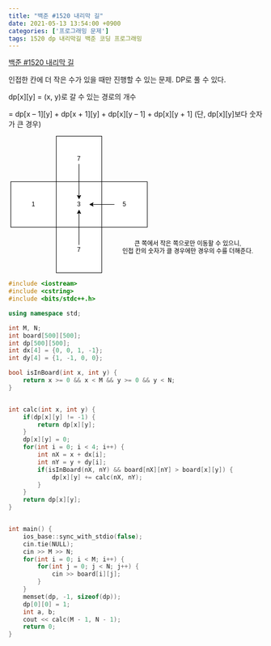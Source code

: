 ```yaml
---
title: "백준 #1520 내리막 길"
date: 2021-05-13 13:54:00 +0900
categories: ['프로그래밍 문제']
tags: 1520 dp 내리막길 백준 코딩 프로그래밍
---
```

[백준 #1520 내리막 길](https://www.acmicpc.net/problem/1520)

인접한 칸에 더 작은 수가 있을 때만 진행할 수 있는 문제. DP로 풀 수 있다.

dp[x][y] = (x, y)로 갈 수 있는 경로의 개수

= dp[x – 1][y] + dp[x + 1][y] + dp[x][y – 1] + dp[x][y + 1] (단, dp[x][y]보다 숫자가 큰 경우)

<div style="text-align: center;"><svg xmlns="http://www.w3.org/2000/svg" xmlns:xlink="http://www.w3.org/1999/xlink" version="1.1" width="496px" viewBox="-0.5 -0.5 496 271" style="max-width:100%;max-height:271px;"><defs></defs><g><rect x="90" y="90" width="90" height="90" fill="#ffffff" stroke="#000000" pointer-events="all"></rect><rect x="180" y="90" width="90" height="90" fill="#ffffff" stroke="#000000" pointer-events="all"></rect><rect x="90" y="0" width="90" height="90" fill="#ffffff" stroke="#000000" pointer-events="all"></rect><rect x="0" y="90" width="90" height="90" fill="#ffffff" stroke="#000000" pointer-events="all"></rect><rect x="90" y="180" width="90" height="90" fill="#ffffff" stroke="#000000" pointer-events="all"></rect><rect x="115" y="125" width="40" height="20" fill="none" stroke="none" pointer-events="all"></rect><g transform="translate(-0.5 -0.5)"><switch><foreignObject style="overflow: visible; text-align: left;" pointer-events="none" width="100%" height="100%" requiredFeatures="http://www.w3.org/TR/SVG11/feature#Extensibility"><div xmlns="http://www.w3.org/1999/xhtml" style="display: flex; align-items: unsafe center; justify-content: unsafe center; width: 38px; height: 1px; padding-top: 135px; margin-left: 116px;"><div style="box-sizing: border-box; font-size: 0; text-align: center; "><div style="display: inline-block; font-size: 12px; font-family: Helvetica; color: #000000; line-height: 1.2; pointer-events: all; white-space: normal; word-wrap: normal; ">3</div></div></div></foreignObject><text x="135" y="139" fill="#000000" font-family="Helvetica" font-size="12px" text-anchor="middle">3</text></switch></g><path d="M 205 135 L 161.37 135" fill="none" stroke="#000000" stroke-miterlimit="10" pointer-events="stroke"></path><path d="M 156.12 135 L 163.12 131.5 L 161.37 135 L 163.12 138.5 Z" fill="#000000" stroke="#000000" stroke-miterlimit="10" pointer-events="all"></path><rect x="205" y="125" width="40" height="20" fill="none" stroke="none" pointer-events="all"></rect><g transform="translate(-0.5 -0.5)"><switch><foreignObject style="overflow: visible; text-align: left;" pointer-events="none" width="100%" height="100%" requiredFeatures="http://www.w3.org/TR/SVG11/feature#Extensibility"><div xmlns="http://www.w3.org/1999/xhtml" style="display: flex; align-items: unsafe center; justify-content: unsafe center; width: 38px; height: 1px; padding-top: 135px; margin-left: 206px;"><div style="box-sizing: border-box; font-size: 0; text-align: center; "><div style="display: inline-block; font-size: 12px; font-family: Helvetica; color: #000000; line-height: 1.2; pointer-events: all; white-space: normal; word-wrap: normal; ">5</div></div></div></foreignObject><text x="225" y="139" fill="#000000" font-family="Helvetica" font-size="12px" text-anchor="middle">5</text></switch></g><rect x="25" y="125" width="40" height="20" fill="none" stroke="none" pointer-events="all"></rect><g transform="translate(-0.5 -0.5)"><switch><foreignObject style="overflow: visible; text-align: left;" pointer-events="none" width="100%" height="100%" requiredFeatures="http://www.w3.org/TR/SVG11/feature#Extensibility"><div xmlns="http://www.w3.org/1999/xhtml" style="display: flex; align-items: unsafe center; justify-content: unsafe center; width: 38px; height: 1px; padding-top: 135px; margin-left: 26px;"><div style="box-sizing: border-box; font-size: 0; text-align: center; "><div style="display: inline-block; font-size: 12px; font-family: Helvetica; color: #000000; line-height: 1.2; pointer-events: all; white-space: normal; word-wrap: normal; ">1<span style="color: rgba(0 , 0 , 0 , 0) ; font-family: monospace ; font-size: 0px">%3CmxGraphModel%3E%3Croot%3E%3CmxCell%20id%3D%220%22%2F%3E%3CmxCell%20id%3D%221%22%20parent%3D%220%22%2F%3E%3CmxCell%20id%3D%222%22%20value%3D%225%22%20style%3D%22text%3Bhtml%3D1%3BstrokeColor%3Dnone%3BfillColor%3Dnone%3Balign%3Dcenter%3BverticalAlign%3Dmiddle%3BwhiteSpace%3Dwrap%3Brounded%3D0%3B%22%20vertex%3D%221%22%20parent%3D%221%22%3E%3CmxGeometry%20x%3D%22465%22%20y%3D%22365%22%20width%3D%2240%22%20height%3D%2220%22%20as%3D%22geometry%22%2F%3E%3C%2FmxCell%3E%3C%2Froot%3E%3C%2FmxGraphModel%3E</span></div></div></div></foreignObject><text x="45" y="139" fill="#000000" font-family="Helvetica" font-size="12px" text-anchor="middle">1%3Cmx...</text></switch></g><path d="M 135 55 L 135 118.63" fill="none" stroke="#000000" stroke-miterlimit="10" pointer-events="stroke"></path><path d="M 135 123.88 L 131.5 116.88 L 135 118.63 L 138.5 116.88 Z" fill="#000000" stroke="#000000" stroke-miterlimit="10" pointer-events="all"></path><rect x="115" y="35" width="40" height="20" fill="none" stroke="none" pointer-events="all"></rect><g transform="translate(-0.5 -0.5)"><switch><foreignObject style="overflow: visible; text-align: left;" pointer-events="none" width="100%" height="100%" requiredFeatures="http://www.w3.org/TR/SVG11/feature#Extensibility"><div xmlns="http://www.w3.org/1999/xhtml" style="display: flex; align-items: unsafe center; justify-content: unsafe center; width: 38px; height: 1px; padding-top: 45px; margin-left: 116px;"><div style="box-sizing: border-box; font-size: 0; text-align: center; "><div style="display: inline-block; font-size: 12px; font-family: Helvetica; color: #000000; line-height: 1.2; pointer-events: all; white-space: normal; word-wrap: normal; ">7</div></div></div></foreignObject><text x="135" y="49" fill="#000000" font-family="Helvetica" font-size="12px" text-anchor="middle">7</text></switch></g><path d="M 135 215 L 135 151.37" fill="none" stroke="#000000" stroke-miterlimit="10" pointer-events="stroke"></path><path d="M 135 146.12 L 138.5 153.12 L 135 151.37 L 131.5 153.12 Z" fill="#000000" stroke="#000000" stroke-miterlimit="10" pointer-events="all"></path><rect x="115" y="215" width="40" height="20" fill="none" stroke="none" pointer-events="all"></rect><g transform="translate(-0.5 -0.5)"><switch><foreignObject style="overflow: visible; text-align: left;" pointer-events="none" width="100%" height="100%" requiredFeatures="http://www.w3.org/TR/SVG11/feature#Extensibility"><div xmlns="http://www.w3.org/1999/xhtml" style="display: flex; align-items: unsafe center; justify-content: unsafe center; width: 38px; height: 1px; padding-top: 225px; margin-left: 116px;"><div style="box-sizing: border-box; font-size: 0; text-align: center; "><div style="display: inline-block; font-size: 12px; font-family: Helvetica; color: #000000; line-height: 1.2; pointer-events: all; white-space: normal; word-wrap: normal; ">7</div></div></div></foreignObject><text x="135" y="229" fill="#000000" font-family="Helvetica" font-size="12px" text-anchor="middle">7</text></switch></g><rect x="205" y="205" width="290" height="30" fill="none" stroke="none" pointer-events="all"></rect><g transform="translate(-0.5 -0.5)"><switch><foreignObject style="overflow: visible; text-align: left;" pointer-events="none" width="100%" height="100%" requiredFeatures="http://www.w3.org/TR/SVG11/feature#Extensibility"><div xmlns="http://www.w3.org/1999/xhtml" style="display: flex; align-items: unsafe center; justify-content: unsafe center; width: 1px; height: 1px; padding-top: 220px; margin-left: 350px;"><div style="box-sizing: border-box; font-size: 0; text-align: center; "><div style="display: inline-block; font-size: 12px; font-family: Helvetica; color: #000000; line-height: 1.2; pointer-events: all; white-space: nowrap; ">큰 쪽에서 작은 쪽으로만 이동할 수 있으니,<br>인접 칸의 숫자가 클 경우에만 경우의 수를 더해준다.</div></div></div></foreignObject><text x="350" y="224" fill="#000000" font-family="Helvetica" font-size="12px" text-anchor="middle">큰 쪽에서 작은 쪽으로만 이동할 수 있으니,...</text></switch></g></g><switch><g requiredFeatures="http://www.w3.org/TR/SVG11/feature#Extensibility"></g><a transform="translate(0,-5)" xlink:href="https://www.diagrams.net/doc/faq/svg-export-text-problems" target="_blank" rel="noopener"><text text-anchor="middle" font-size="10px" x="50%" y="100%">Viewer does not support full SVG 1.1</text></a></switch></svg></div>

```c++
#include <iostream>
#include <cstring>
#include <bits/stdc++.h>

using namespace std;

int M, N;
int board[500][500];
int dp[500][500];
int dx[4] = {0, 0, 1, -1};
int dy[4] = {1, -1, 0, 0};

bool isInBoard(int x, int y) {
    return x >= 0 && x < M && y >= 0 && y < N;
}


int calc(int x, int y) {
    if(dp[x][y] != -1) {
        return dp[x][y];
    }
    dp[x][y] = 0;
    for(int i = 0; i < 4; i++) {
        int nX = x + dx[i];
        int nY = y + dy[i];
        if(isInBoard(nX, nY) && board[nX][nY] > board[x][y]) {
            dp[x][y] += calc(nX, nY);
        }
    }
    return dp[x][y];
}


int main() {
    ios_base::sync_with_stdio(false);
    cin.tie(NULL);
    cin >> M >> N;
    for(int i = 0; i < M; i++) {
        for(int j = 0; j < N; j++) {
            cin >> board[i][j];
        }
    }
    memset(dp, -1, sizeof(dp));
    dp[0][0] = 1;
    int a, b;
    cout << calc(M - 1, N - 1);
    return 0;
}
```